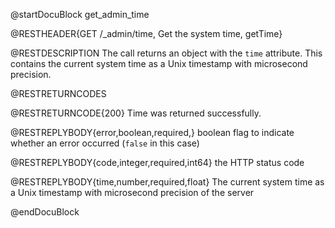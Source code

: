 
@startDocuBlock get_admin_time

@RESTHEADER{GET /_admin/time, Get the system time, getTime}

@RESTDESCRIPTION
The call returns an object with the `time` attribute. This contains the
current system time as a Unix timestamp with microsecond precision.

@RESTRETURNCODES

@RESTRETURNCODE{200}
Time was returned successfully.

@RESTREPLYBODY{error,boolean,required,}
boolean flag to indicate whether an error occurred (`false` in this case)

@RESTREPLYBODY{code,integer,required,int64}
the HTTP status code

@RESTREPLYBODY{time,number,required,float}
The current system time as a Unix timestamp with microsecond precision of the server

@endDocuBlock
